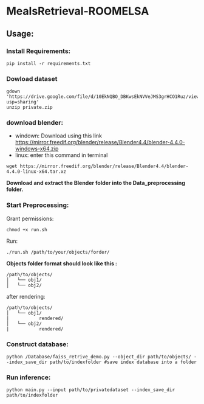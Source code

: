 # MealsRetrieval-ROOMELSA

## Usage:
### Install Requirements:
```
pip install -r requirements.txt
```
### Dowload dataset
```
gdown 'https://drive.google.com/file/d/10EkNQBO_DBKwsEkNVVeJMS3grHCO1Ruz/view?usp=sharing'
unzip private.zip 
```
### download blender:
- windown: Download using this link
 https://mirror.freedif.org/blender/release/Blender4.4/blender-4.4.0-windows-x64.zip
- linux: enter this command in terminal
```
wget https://mirror.freedif.org/blender/release/Blender4.4/blender-4.4.0-linux-x64.tar.xz
```
**Download and extract the Blender folder into the Data_preprocessing folder.**

### Start Preprocessing:
Grant permissions: 
```
chmod +x run.sh
```
Run:
```
./run.sh /path/to/your/objects/forder/
```
**Objects folder format should look like this :**
```
/path/to/objects/
│   └── obj1/  
│   └── obj2/ 
```
after rendering:
```
/path/to/objects/
│   └── obj1/
|           rendered/  
│   └── obj2/
|           rendered/  
```
### Construct database:
```
python /Database/faiss_retrive_demo.py --object_dir path/to/objects/ --index_save_dir path/to/indexfolder #save index database into a folder
```
### Run inference:
```
python main.py --input path/to/privatedataset --index_save_dir path/to/indexfolder
```
